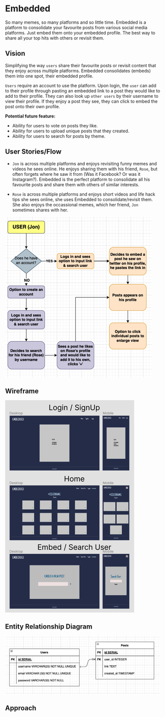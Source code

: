 # Embedded

So many memes, so many platforms and so little time. Embedded is a platform to consolidate your favourite posts from various social media platforms. Just embed them onto your embedded profile. The best way to share all your top hits with others or revisit them.

## Vision

Simplifying the way `users` share their favourite posts or revisit content that they enjoy across multiple platforms. Embedded consolidates (embeds) them into one spot, their embedded profile.

`Users` require an account to use the platform. Upon login, the `user` can add to their profile through pasting an embedded link to a post they would like to add to their profile. They can also look up `other users` by their username to view their profile. If they enjoy a post they see, they can click to embed the post onto their own profile.

**Potential future feature:**

-   Ability for users to vote on posts they like.
-   Ability for users to upload unique posts that they created.
-   Ability for users to search for posts by theme.

## User Stories/Flow

-   `Jon` is across multiple platforms and enjoys revisiting funny memes and videos he sees online. He enjoys sharing them with his friend, `Rose`, but often forgets where he saw it from (Was it Facebook? Or was it Instagram?). Embedded is the perfect platform to consolidate all his favourite posts and share them with others of similar interests.

-   `Rose` is across multiple platforms and enjoys short videos and life hack tips she sees online, she uses Embedded to consolidate/revisit them. She also enjoys the occassional memes, which her friend, `Jon` sometimes shares with her.

![Split Login](/assets/user-stories.png)

## Wireframe

![Wireframe](/assets/wireframe.png)

## Entity Relationship Diagram

![Entity Relationship Diagram](/assets/entity-relationship-diagram.png)

## Approach
